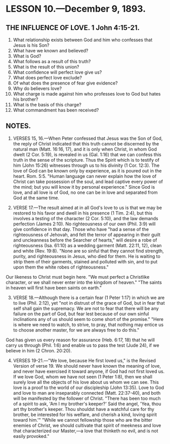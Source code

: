# LESSON 10.—December 9, 1893.

## THE INFLUENCE OF LOVE. 1 John 4:15-21.

1. What relationship exists between God and him who confesses that Jesus is his Son?
2. What have we known and believed?
3. What is God?
4. What follows as a result of this truth?
5. What is the result of this union?
6. What confidence will perfect love give us?
7. What does perfect love exclude?
8. Of what does the presence of fear give evidence?
9. Why do believers love?
10. What charge is made against him who professes love to God but hates his brother?
11. What is the basis of this charge?
12. What commandment has been received?

## NOTES.

1. VERSES 15, 16.—When Peter confessed that Jesus was the Son of God, the reply of Christ indicated that this truth cannot be discerned by the natural man (Matt. 16:16, 17), and it is only when Christ, in whom God dwelt (2 Cor. 5:19), is revealed in us (Gal. 1:16) that we can confess this truth in the sense of the scripture. Thus the Spirit which is to testify of him (John 15:26) witnesses through us to his divinity (1 Cor. 12:3). The love of God can be known only by experience, as it is poured out in the heart. Rom. 5:5. "Human language can never explain how the love of Christ can take possession of the soul, and lead captive every power of the mind; but you will know it by personal experience." Since God is love, and all love is of God, no one can be in love and separated from God at the same time.

2. VERSE 17.—The result aimed at in all God's love to us is that we may be restored to his favor and dwell in his presence (1 Tim. 2:4), but this involves a testing of the character (2 Cor. 5:10), and the law demands perfection (James 2:10). No righteousness of our own (Phil. 3:9) will give confidence in that day. Those who have "had a sense of the righteousness of Jehovah, and felt the terror of appearing in their guilt and uncleanness before the Searcher of hearts," will desire a robe of righteousness (Isa. 61:10) as a wedding garment (Matt. 22:11, 12), clean and white (Rev. 19:8). "None are so sinful that they cannot find strength, purity, and righteousness in Jesus, who died for them. He is waiting to strip them of their garments, stained and polluted with sin, and to put upon them the white robes of righteousness."

Our likeness to Christ must begin here. "We must perfect a Christlike character, or we shall never enter into the kingdom of heaven." "The saints in heaven will first have been saints on earth."

3. VERSE 18.—Although there is a certain fear (1 Peter 1:17) in which we are to live (Phil. 2:12), yet "not in distrust of the grace of God, but in fear that self shall gain the supremacy. We are not to fear that there will be any failure on the part of God, but fear lest because of our own sinful inclinations any of us should seem to come short of the promise." "Here is where we need to watch, to strive, to pray, that nothing may entice us to choose another master, for we are always free to do this."

God has given us every reason for assurance (Heb. 6:17, 18) that he will carry us through (Phil. 1:6) and enable us to pass the test (Jude 24), if we believe in him (2 Chron. 20:20).

4. VERSES 19-21.—"We love, because He first loved us," is the Revised Version of verse 19. We should never have known the meaning of love, and never have exercised it toward anyone, if God had not first loved us. If we love God, whom we have not seen (1 Peter 1:8), then we shall surely love all the objects of his love about us whom we can see. This love is a proof to the world of our discipleship (John 13:35). Love to God and love to man are inseparably connected (Matt. 22:37-40), and both will be manifested by the follower of Christ. "There has been too much of a spirit to ask, 'Am I my brother's keeper?' Said the angel, 'Yea, thou art thy brother's keeper. Thou shouldst have a watchful care for thy brother, be interested for his welfare, and cherish a kind, loving spirit toward him.'" "While we cannot fellowship those who are the bitter enemies of Christ, we should cultivate that spirit of meekness and love that characterized our Master,—a love that thinketh no evil, and is not easily provoked."